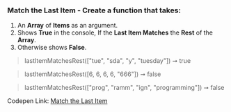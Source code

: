 ### Match the Last Item - Create a function that takes: 

1. An **Array** of **Items** as an argument. 
1. Shows **True** in the console, If the **Last Item Matches** the **Rest** of the **Array**.
1. Otherwise shows **False**.

> lastItemMatchesRest(["tue", "sda", "y", "tuesday"]) ➞ true

> lastItemMatchesRest([6, 6, 6, 6, "666"]) ➞ false

> lastItemMatchesRest(["prog", "ramm", "ign", "programming"]) ➞ false 

Codepen Link: [Match the Last Item](https://codepen.io/naveencoder/pen/zYxERaj?editors=0012)